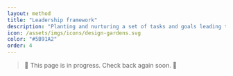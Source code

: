 ```yaml
---
layout: method
title: "Leadership framework"
description: "Planting and nurturing a set of tasks and goals leading towards design team maturity."
icon: /assets/imgs/icons/design-gardens.svg
color: "#5B91A2"
order: 4
---
```


> 🚧 This page is in progress. Check back again soon. 🚧